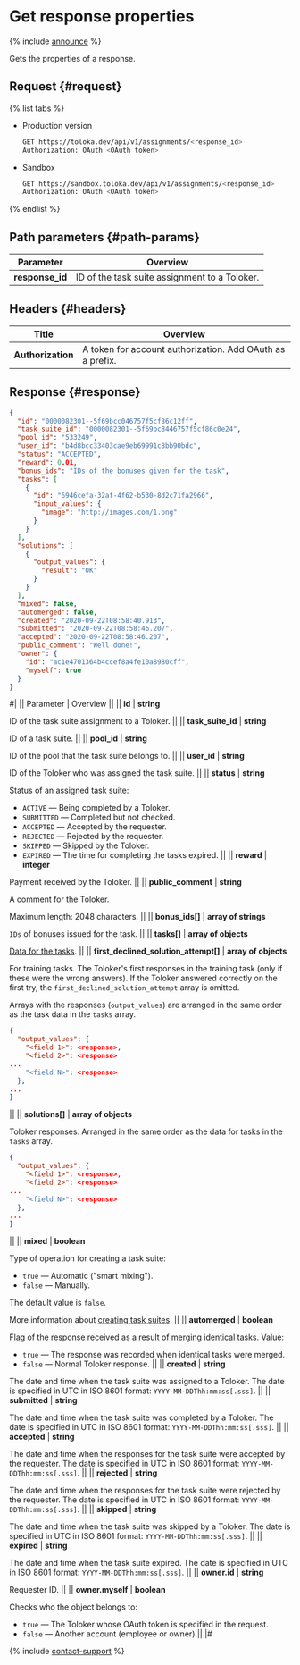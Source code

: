 # Get response properties

{% include [announce](../_includes/announce.md) %}

Gets the properties of a response.

## Request {#request}

{% list tabs %}

- Production version

    ```bash
    GET https://toloka.dev/api/v1/assignments/<response_id>
    Authorization: OAuth <OAuth token>
    ```

- Sandbox

    ```bash
    GET https://sandbox.toloka.dev/api/v1/assignments/<response_id>
    Authorization: OAuth <OAuth token>
    ```

{% endlist %}

## Path parameters {#path-params}

Parameter | Overview
----- | -----
**response_id** | ID of the task suite assignment to a Toloker.

## Headers {#headers}

Title | Overview
----- | -----
**Authorization** | A token for account authorization. Add OAuth as a prefix.

## Response {#response}

```json
{
  "id": "0000082301--5f69bcc046757f5cf86c12ff",
  "task_suite_id": "0000082301--5f69bc8446757f5cf86c0e24",
  "pool_id": "533249",
  "user_id": "b4d8bcc33403cae9eb69991c8bb90bdc",
  "status": "ACCEPTED",
  "reward": 0.01,
  "bonus_ids": "IDs of the bonuses given for the task",
  "tasks": [
    {
      "id": "6946cefa-32af-4f62-b530-8d2c71fa2966",
      "input_values": {
        "image": "http://images.com/1.png"
      }
    }
  ],
  "solutions": [
    {
      "output_values": {
        "result": "OK"
      }
    }
  ],
  "mixed": false,
  "automerged": false,
  "created": "2020-09-22T08:58:40.913",
  "submitted": "2020-09-22T08:58:46.207",
  "accepted": "2020-09-22T08:58:46.207",
  "public_comment": "Well done!",
  "owner": {
    "id": "ac1e4701364b4ccef8a4fe10a8980cff",
    "myself": true
  }
}
```

#|
|| Parameter | Overview ||
|| **id** | **string**

ID of the task suite assignment to a Toloker. ||
|| **task_suite_id** | **string**

ID of a task suite. ||
|| **pool_id** | **string**

ID of the pool that the task suite belongs to. ||
|| **user_id** | **string**

ID of the Toloker who was assigned the task suite. ||
|| **status** | **string**

Status of an assigned task suite:

- `ACTIVE` — Being completed by a Toloker.
- `SUBMITTED` — Completed but not checked.
- `ACCEPTED` — Accepted by the requester.
- `REJECTED` — Rejected by the requester.
- `SKIPPED` — Skipped by the Toloker.
- `EXPIRED` — The time for completing the tasks expired. ||
|| **reward** | **integer**

Payment received by the Toloker. ||
|| **public_comment** | **string**

A comment for the Toloker.

Maximum length: 2048 characters. ||
|| **bonus_ids[]** | **array of strings**

`IDs` of bonuses issued for the task. ||
|| **tasks[]** | **array of objects**

[Data for the tasks](task-suite.md). ||
|| **first_declined_solution_attempt[]** | **array of objects**

For training tasks. The Toloker's first responses in the training task (only if these were the wrong answers). If the Toloker answered correctly on the first try, the `first_declined_solution_attempt` array is omitted.

Arrays with the responses (`output_values`) are arranged in the same order as the task data in the `tasks` array.

```json
{
  "output_values": {
    "<field 1>": <response>,
    "<field 2>": <response>
...
    "<field N>": <response>
  },
...
}
```
||
|| **solutions[]** | **array of objects**

Toloker responses. Arranged in the same order as the data for tasks in the `tasks` array.

```json
{
  "output_values": {
    "<field 1>": <response>,
    "<field 2>": <response>
...
    "<field N>": <response>
  },
...
}
```
||
|| **mixed** | **boolean**

Type of operation for creating a task suite:

- `true` — Automatic ("smart mixing").
- `false` — Manually.

The default value is `false`.

More information about [creating task suites](../../guide/concepts/pool-main.md). ||
|| **automerged** | **boolean**

Flag of the response received as a result of [merging identical tasks](tasks.md#task-merge). Value:

- `true` — The response was recorded when identical tasks were merged.
- `false` — Normal Toloker response. ||
|| **created** | **string**

The date and time when the task suite was assigned to a Toloker. The date is specified in UTC in ISO 8601 format: `YYYY-MM-DDThh:mm:ss[.sss]`. ||
|| **submitted** | **string**

The date and time when the task suite was completed by a Toloker. The date is specified in UTC in ISO 8601 format: `YYYY-MM-DDThh:mm:ss[.sss]`. ||
|| **accepted** | **string**

The date and time when the responses for the task suite were accepted by the requester. The date is specified in UTC in ISO 8601 format: `YYYY-MM-DDThh:mm:ss[.sss]`. ||
|| **rejected** | **string**

The date and time when the responses for the task suite were rejected by the requester. The date is specified in UTC in ISO 8601 format: `YYYY-MM-DDThh:mm:ss[.sss]`. ||
|| **skipped** | **string**

The date and time when the task suite was skipped by a Toloker. The date is specified in UTC in ISO 8601 format: `YYYY-MM-DDThh:mm:ss[.sss]`. ||
|| **expired** | **string**

The date and time when the task suite expired. The date is specified in UTC in ISO 8601 format: `YYYY-MM-DDThh:mm:ss[.sss]`. ||
|| **owner.id** | **string**

Requester ID. ||
|| **owner.myself** | **boolean**

Checks who the object belongs to:

- `true` — The Toloker whose OAuth token is specified in the request.
- `false` — Another account (employee or owner).||
|#

{% include [contact-support](../../guide/_includes/contact-support.md) %}